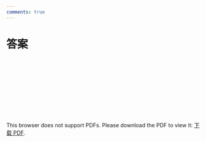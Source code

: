 ```yaml
---
comments: true
---
```

# 答案
<object data="https://eanyang7.github.io/Probability-and-Statistics/assets/5/answers.pdf" type="application/pdf" width="700px" height="700px">
    <embed src="https://eanyang7.github.io/Probability-and-Statistics/assets/5/answers.pdf">
        <p>This browser does not support PDFs. Please download the PDF to view it: <a href="https://eanyang7.github.io/Probability-and-Statistics/assets/5/answers.pdf">下载 PDF</a>.</p>
    </embed>
</object>
